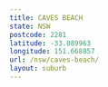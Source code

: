 ```yaml
---
title: CAVES BEACH
state: NSW
postcode: 2281
latitude: -33.089963
longitude: 151.668857
url: /nsw/caves-beach/
layout: suburb
---
```

